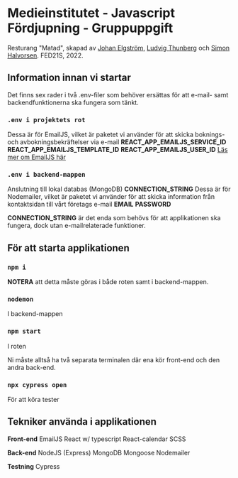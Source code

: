 # Medieinstitutet - Javascript Fördjupning - Gruppuppgift

Resturang "Matad", skapad av [Johan Elgström](https://github.com/johanelgstrom), [Ludvig Thunberg](https://github.com/LudvigThunberg) och [Simon Halvorsen](https://github.com/simonhalvorsen92). FED21S, 2022.

## Information innan vi startar

Det finns sex rader i två .env-filer som behöver ersättas för att e-mail- samt backendfunktionerna ska fungera som tänkt.

### `.env i projektets rot`

Dessa är för EmailJS, vilket är paketet vi använder för att skicka boknings- och avbokningsbekräftelser via e-mail
**REACT_APP_EMAILJS_SERVICE_ID**
**REACT_APP_EMAILJS_TEMPLATE_ID**
**REACT_APP_EMAILJS_USER_ID**
[Läs mer om EmailJS här](https://www.emailjs.com/)

### `.env i backend-mappen`

Anslutning till lokal databas (MongoDB)
**CONNECTION_STRING**
Dessa är för Nodemailer, vilket är paketet vi använder för att skicka information från kontaktsidan till vårt företags e-mail
**EMAIL**
**PASSWORD**

**CONNECTION_STRING** är det enda som behövs för att applikationen ska fungera, dock utan e-mailrelaterade funktioner.

## För att starta applikationen

### `npm i`

**NOTERA** att detta måste göras i både roten samt i backend-mappen.

### `nodemon`

I backend-mappen

### `npm start`

I roten

Ni måste alltså ha två separata terminalen där ena kör front-end och den andra back-end.

### `npx cypress open`

För att köra tester

## Tekniker använda i applikationen

**Front-end**
EmailJS
React w/ typescript
React-calendar
SCSS

**Back-end**
NodeJS (Express)
MongoDB
Mongoose
Nodemailer

**Testning**
Cypress
